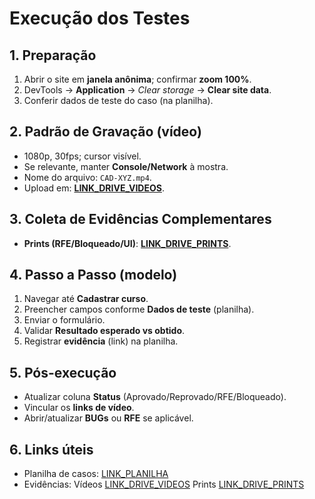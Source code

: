 # Execução dos Testes

## 1. Preparação
1) Abrir o site em **janela anônima**; confirmar **zoom 100%**.  
2) DevTools → **Application** → *Clear storage* → **Clear site data**.  
3) Conferir dados de teste do caso (na planilha).

## 2. Padrão de Gravação (vídeo)
- 1080p, 30fps; cursor visível.
- Se relevante, manter **Console/Network** à mostra.
- Nome do arquivo: `CAD-XYZ.mp4`.
- Upload em: **[LINK_DRIVE_VIDEOS](https://drive.google.com/drive/folders/1Z1ZPmy_yVhLAgw-hWNR0IbD2ISPO2PFq?usp=drive_link)**.

## 3. Coleta de Evidências Complementares
- **Prints (RFE/Bloqueado/UI)**: **[LINK_DRIVE_PRINTS](https://drive.google.com/drive/folders/1iCO2TnTT6n7bSpIS4rO98jmZMMa3b51_?usp=drive_link)**.

## 4. Passo a Passo (modelo)
1) Navegar até **Cadastrar curso**.  
2) Preencher campos conforme **Dados de teste** (planilha).  
3) Enviar o formulário.  
4) Validar **Resultado esperado vs obtido**.  
5) Registrar **evidência** (link) na planilha.  


## 5. Pós-execução
- Atualizar coluna **Status** (Aprovado/Reprovado/RFE/Bloqueado).
- Vincular os **links de vídeo**.
- Abrir/atualizar **BUGs** ou **RFE** se aplicável.

## 6. Links úteis
- Planilha de casos: [LINK_PLANILHA](https://docs.google.com/spreadsheets/d/1IFP406HxHvCxfDRIIRIK-XRMz3UyOoBAmabWJq3toE0/edit?usp=drive_link)  
- Evidências: Vídeos [LINK_DRIVE_VIDEOS](https://drive.google.com/drive/folders/1Z1ZPmy_yVhLAgw-hWNR0IbD2ISPO2PFq?usp=drive_link) Prints [LINK_DRIVE_PRINTS](https://drive.google.com/drive/folders/1iCO2TnTT6n7bSpIS4rO98jmZMMa3b51_?usp=drive_link)
